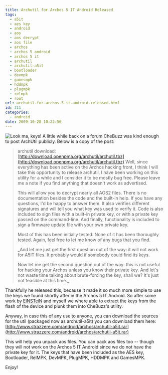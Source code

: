 ```yaml
---
title: Archutil for Archos 5 IT Android Released
tags:
  - a5it
  - aes key
  - android
  - aos
  - aos decrypt
  - aos file
  - archos
  - archos 5 android
  - archos 5 it
  - archutil
  - archutil-a5it
  - bootloader
  - devmpk
  - gamesmpk
  - hddmpk
  - plugmpk
  - relmpk
  - root
url: archutil-for-archos-5-it-android-released.html
id: 311
categories:
  - android
date: 2009-10-28 10:22:56
---
```


![Look ma, keys!](http://173.230.150.16/blog/wp-content/uploads/2009/10/keys1-278x300.png "Oh, there you are keys!")
A little while back on a forum CheBuzz was kind enough to post ArchUtil publicly. Below is a copy of the post:

>archutil download: [http://download.openpma.org/archutil/archutil.tbz](http://download.openpma.org/archutil/archutil.tbz) Well, since everything has been active on the Archos hacking front, I think I will take this opportunity to release archutil. I have been working on this utility for a while and I consider it to be mostly bug free. Please leave me a note if you find anything that doesn't work as advertised.
>
>This will allow you to decrypt nearly all AOS2 files. There is no documentation besides the code and the built-in help. If you have any questions, I'd be happy to answer them. It also verifies different signatures and will tell you what key was used to verify it. Code is also included to sign files with a built-in private key, or with a private key passed on the command-line. And finally, functionality is included to sign a firmware update file with your own private key.
>
>Most of this has been initially tested. None of it has been thoroughly tested. Again, feel free to let me know of any bugs that you find.
>
>_And let me just get the first question out of the way: it will not work for A5IT files. It probably would if somebody could find its keys.
>
>Now let me get the second question out of the way: this is not useful for hacking your Archos unless you know their private key. And let's not waste time talking about brute-forcing the key, shall we? It's just not feasible at this time._


Thankfully he released this, because it made it so much more simple to use the keys we found shortly after in the Archos 5 IT Android. So after some work by [EiNSTeiN](http://archos.g3nius.org/) and myself we where able to extract the keys from the flash of the device and plunk them into CheBuzz's utility. 

Anyway, in case this of any use to anyone, you can download the sources for the util (packaged now as archutil-a5it) you can download them here: [http://www.strazzere.com/android/archos/archutil-a5it.rar](http://www.strazzere.com/android/archos/archutil-a5it.rar)

This will help you unpack aos files. You can pack aos files too -- though they will not work on the Archos 5 IT Android since we do not have the private key for it. The keys that have been included as the AES key, Bootloader, RelMPK, DevMPK, PlugMPK, HDDMPK and GamesMPK.

Enjoy!